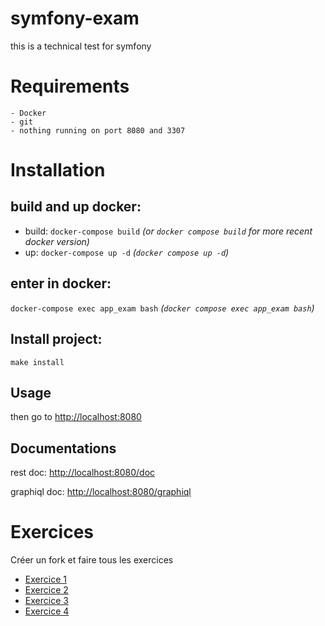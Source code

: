 # symfony-exam

this is a technical test for symfony

# Requirements
    - Docker
    - git
    - nothing running on port 8080 and 3307
# Installation

## build and up docker: 
- build: `docker-compose build` *(or `docker compose build` for more recent docker version)*
- up: `docker-compose up -d` *(`docker compose up -d`)*
  
## enter in docker:

`docker-compose exec app_exam bash` *(`docker compose exec app_exam bash`)*

## Install project:

`make install`

## Usage

then go to [http://localhost:8080](http://localhost:8080)

## Documentations

rest doc: [http://localhost:8080/doc](http://localhost:8080/doc)

graphiql doc: [http://localhost:8080/graphiql](http://localhost:8080/graphiql)

# Exercices

Créer un fork et faire tous les exercices 

 - [Exercice 1](exercices/exo-1.md)
 - [Exercice 2](exercices/exo-2.md)
 - [Exercice 3](exercices/exo-3.md)
 - [Exercice 4](exercices/exo-4.md)